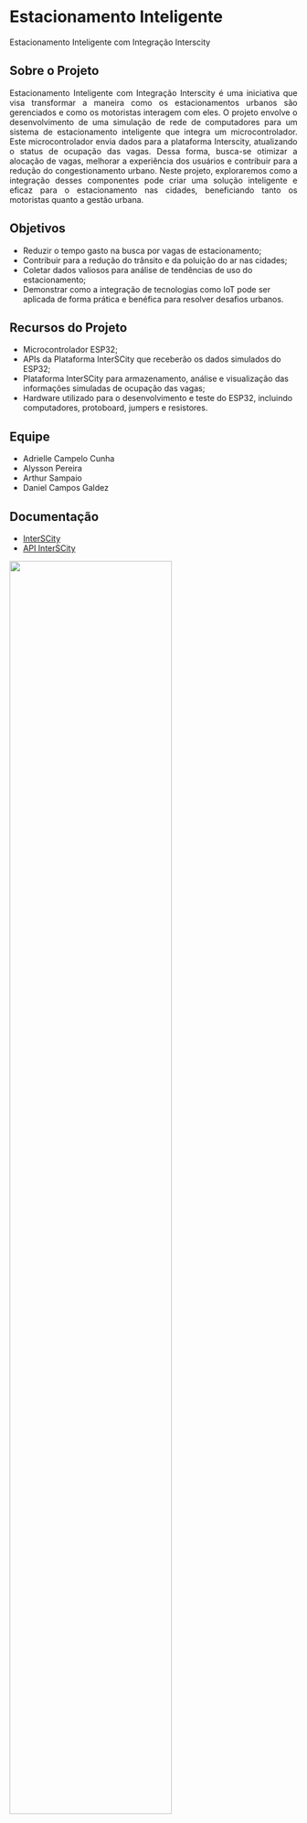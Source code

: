 # Estacionamento Inteligente

Estacionamento Inteligente com Integração Interscity

## Sobre o Projeto

<div style="text-align: justify">
Estacionamento Inteligente com Integração Interscity é uma iniciativa que visa transformar a maneira como os estacionamentos urbanos são gerenciados e como os motoristas interagem com eles. O projeto envolve o desenvolvimento de uma simulação de rede de computadores para um sistema de estacionamento inteligente que integra um microcontrolador. Este microcontrolador envia dados para a plataforma Interscity, atualizando o status de ocupação das vagas. Dessa forma, busca-se otimizar a alocação de vagas, melhorar a experiência dos usuários e contribuir para a redução do congestionamento urbano. Neste projeto, exploraremos como a integração desses componentes pode criar uma solução inteligente e eficaz para o estacionamento nas cidades, beneficiando tanto os motoristas quanto a gestão urbana.
</div>

## Objetivos

- Reduzir o tempo gasto na busca por vagas de estacionamento;
- Contribuir para a redução do trânsito e da poluição do ar nas cidades;
- Coletar dados valiosos para análise de tendências de uso do estacionamento;
- Demonstrar como a integração de tecnologias como IoT pode ser aplicada de forma prática e benéfica para resolver desafios urbanos.

## Recursos do Projeto

- Microcontrolador ESP32;
- APIs da Plataforma InterSCity que receberão os dados simulados do ESP32;
- Plataforma InterSCity para armazenamento, análise e visualização das informações simuladas de ocupação das vagas;
- Hardware utilizado para o desenvolvimento e teste do ESP32, incluindo computadores, protoboard, jumpers e resistores.

## Equipe

- Adrielle Campelo Cunha
- Alysson Pereira
- Arthur Sampaio
- Daniel Campos Galdez

## Documentação

- [InterSCity](https://interscity.org/software/interscity-platform/)
- [API InterSCity](https://gitlab.com/interscity/interscity-platform/resource-adaptor/-/wikis/home)

<img src="https://github.com/DanielKGM/estacionamento_inteligente/assets/136013882/4cdf9bcd-809a-49ca-9929-6605011730cb" width="75%" height="75%"/>

- [DataSheet: ESP32](https://pdf1.alldatasheet.com/datasheet-pdf/view/1243003/ESPRESSIF/ESP32.html)
- [AllDataSheet](https://www.alldatasheet.com/)
